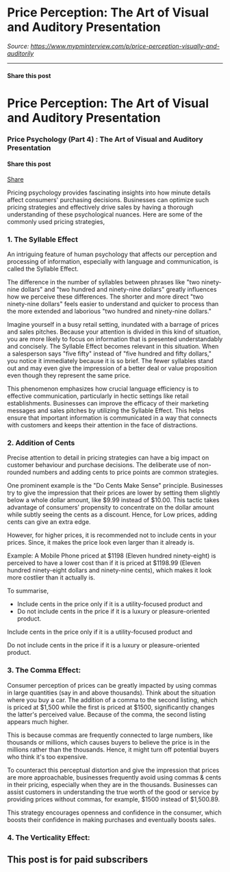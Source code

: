 # Price Perception: The Art of Visual and Auditory Presentation

*Source: https://www.mypminterview.com/p/price-perception-visually-and-auditorily*

---

#### Share this post

# Price Perception: The Art of Visual and Auditory Presentation

### Price Psychology (Part 4) : The Art of Visual and Auditory Presentation

#### Share this post

[Share](https://www.mypminterview.com/p/price-perception-visually-and-auditorily?utm_source=substack&utm_medium=email&utm_content=share&action=share)



Pricing psychology provides fascinating insights into how minute details affect consumers' purchasing decisions. Businesses can optimize such pricing strategies and effectively drive sales by having a thorough understanding of these psychological nuances. Here are some of the commonly used pricing strategies,



### 1. The Syllable Effect

An intriguing feature of human psychology that affects our perception and processing of information, especially with language and communication, is called the Syllable Effect.

The difference in the number of syllables between phrases like "two ninety-nine dollars" and "two hundred and ninety-nine dollars" greatly influences how we perceive these differences. The shorter and more direct "two ninety-nine dollars" feels easier to understand and quicker to process than the more extended and laborious "two hundred and ninety-nine dollars."

Imagine yourself in a busy retail setting, inundated with a barrage of prices and sales pitches. Because your attention is divided in this kind of situation, you are more likely to focus on information that is presented understandably and concisely. The Syllable Effect becomes relevant in this situation. When a salesperson says "five fifty" instead of "five hundred and fifty dollars," you notice it immediately because it is so brief. The fewer syllables stand out and may even give the impression of a better deal or value proposition even though they represent the same price.

This phenomenon emphasizes how crucial language efficiency is to effective communication, particularly in hectic settings like retail establishments. Businesses can improve the efficacy of their marketing messages and sales pitches by utilizing the Syllable Effect. This helps ensure that important information is communicated in a way that connects with customers and keeps their attention in the face of distractions.



### 2. Addition of Cents

Precise attention to detail in pricing strategies can have a big impact on customer behaviour and purchase decisions. The deliberate use of non-rounded numbers and adding cents to price points are common strategies.

One prominent example is the "Do Cents Make Sense" principle. Businesses try to give the impression that their prices are lower by setting them slightly below a whole dollar amount, like $9.99 instead of $10.00. This tactic takes advantage of consumers' propensity to concentrate on the dollar amount while subtly seeing the cents as a discount. Hence, for Low prices, adding cents can give an extra edge.

However, for higher prices, it is  recommended not to include cents in your prices. Since, it makes the price look even larger than it already is.

Example: A Mobile Phone priced at $1198 (Eleven hundred ninety-eight) is perceived to have a lower cost than if it is priced at $1198.99 (Eleven hundred ninety-eight dollars and ninety-nine cents), which makes it look more costlier than it actually is.

To summarise,

* Include cents in the price only if it is a utility-focused product and
* Do not include cents in the price if it is a luxury or pleasure-oriented product.

Include cents in the price only if it is a utility-focused product and

Do not include cents in the price if it is a luxury or pleasure-oriented product.



### 3. The Comma Effect:

Consumer perception of prices can be greatly impacted by using commas in large quantities (say in and above thousands). Think about the situation where you buy a car. The addition of a comma to the second listing, which is priced at $1,500 while the first is priced at $1500, significantly changes the latter's perceived value. Because of the comma, the second listing appears much higher.

This is because commas are frequently connected to large numbers, like thousands or millions, which causes buyers to believe the price is in the millions rather than the thousands. Hence, it might turn off potential buyers who think it's too expensive.

To counteract this perceptual distortion and give the impression that prices are more approachable, businesses frequently avoid using commas & cents in their pricing, especially when they are in the thousands. Businesses can assist customers in understanding the true worth of the good or service by providing prices without commas, for example, $1500 instead of $1,500.89.

This strategy encourages openness and confidence in the consumer, which boosts their confidence in making purchases and eventually boosts sales.

### 4. The Verticality Effect:

## This post is for paid subscribers

